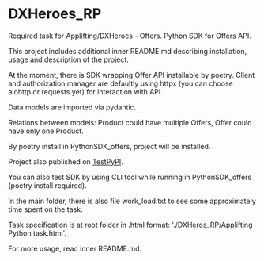 # DXHeroes_RP
Required task for Applifting/DXHeroes - Offers. Python SDK for Offers API.

This project includes additional inner README.md describing installation, usage and description of the project.

At the moment, there is SDK wrapping Offer API installable by poetry. 
Client and authorization manager are defaultly using httpx (you can choose aiohttp or requests yet) for interaction with API.

Data models are imported via pydantic. 

Relations between models: Product could have multiple Offers, Offer could have only one Product.

By poetry install in PythonSDK_offers, project will be installed.

Project also published on [TestPyPI](https://test.pypi.org/project/python_offers_sdk/).

You can also test SDK by using CLI tool while running in PythonSDK_offers (poetry install required).

In the main folder, there is also file work_load.txt to see some approximately time spent on the task.

Task specification is at root folder in .html format: './DXHeros_RP/Applifting Python task.html'.

For more usage, read inner README.md.
